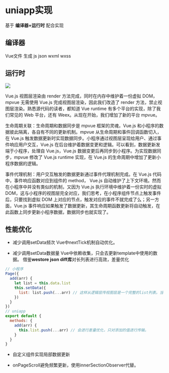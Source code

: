 # uniapp实现

基于 **编译器+运行时** 配合实现

## 编译器

Vue文件 生成 js json wxml wxss

## 运行时

![](https://awps-assets.meituan.net/mit-x/blog-images-bundle-2018a/c09f839d.jpg)

Vue.js 视图层渲染由 render 方法完成，同时在内存中维护着一份虚拟 DOM，mpvue 无需使用 Vue.js 完成视图层渲染，因此我们改造了 render 方法，禁止视图层渲染。熟悉源代码的读者，都知道 Vue runtime 有多个平台的实现，除了我们常见的 Web 平台，还有 Weex。从现在开始，我们增加了新的平台 mpvue。

生命周期关联：生命周期和数据同步是 mpvue 框架的灵魂，Vue.js 和小程序的数据彼此隔离，各自有不同的更新机制。mpvue 从生命周期和事件回调函数切入，在 Vue.js 触发数据更新时实现数据同步。小程序通过视图层呈现给用户、通过事件响应用户交互，Vue.js 在后台维护着数据变更和逻辑。可以看到，数据更新发端于小程序，处理自 Vue.js，Vue.js 数据变更后再同步到小程序。为实现数据同步，mpvue 修改了 Vue.js runtime 实现，在 Vue.js 的生命周期中增加了更新小程序数据的逻辑。

事件代理机制：用户交互触发的数据更新通过事件代理机制完成。在 Vue.js 代码中，事件响应函数对应到组件的 method， Vue.js 自动维护了上下文环境。然而在小程序中并没有类似的机制，又因为 Vue.js 执行环境中维护着一份实时的虚拟 DOM，这与小程序的视图层完全对应，我们思考，在小程序组件节点上触发事件后，只要找到虚拟 DOM 上对应的节点，触发对应的事件不就完成了么；另一方面，Vue.js 事件响应如果触发了数据更新，其生命周期函数更新将自动触发，在此函数上同步更新小程序数据，数据同步也就实现了。

## 性能优化

- 减少调用setData频次
Vue中nextTick机制自动优化。

- 减少调用setData数据量
Vue中依赖收集，只会去更新template中使用的数据。
借鉴**westore json diff库**对长列表进行高效，差量优化
```js
// 小程序
Page({
  add(arr) {
    let list = this.data.list
    this.setData({
      list: list.push(...arr) // 这样从逻辑层传视图层是一个完整的list列表。当list有上百条数据的时候，小程序传输压力大
    })
  }
})
// uniapp
export default {
  methods: {
    add(arr) {
      this.list.push(...arr) // 会进行差量优化，只对添加的值进行传输。
    }
  }
}
```

- 自定义组件实现局部数据更新

- onPageScroll避免频繁更新，使用innerSectionObserver代替。